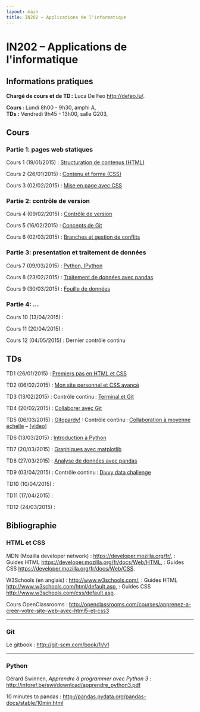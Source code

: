 ```yaml
---
layout: main
title: IN202 – Applications de l'informatique
---
```


# IN202 – Applications de l'informatique

## Informations pratiques

**Chargé de cours et de TD :** Luca De Feo <http://defeo.lu/>.

**Cours :** Lundi 8h00 - 9h30, amphi A,  
**TDs :** Vendredi 9h45 - 13h00, salle G203,  

## Cours

### Partie 1: pages web statiques

Cours 1 (19/01/2015)
: [Structuration de contenus (HTML)](classes/class1)

Cours 2 (26/01/2015)
: [Contenu et forme (CSS)](classes/class2)

Cours 3 (02/02/2015)
: [Mise en page avec CSS](classes/class3)

### Partie 2: contrôle de version

Cours 4 (09/02/2015)
: [Contrôle de version](classes/class4)

Cours 5 (16/02/2015)
: [Concepts de Git](classes/class5)

Cours 6 (02/03/2015)
: [Branches et gestion de conflits](classes/class6)

### Partie 3: presentation et traitement de données 

Cours 7 (09/03/2015)
: [Python, IPython](http://nbviewer.ipython.org/github/defeo/in202/blob/gh-pages/classes/class7.ipynb)

Cours 8 (23/02/2015)
: [Traitement de données avec pandas](http://nbviewer.ipython.org/github/defeo/in202/blob/gh-pages/classes/class8.ipynb)

Cours 9 (30/03/2015)
: [Fouille de données](http://nbviewer.ipython.org/github/defeo/in202/blob/gh-pages/classes/class9.ipynb)

### Partie 4: ...

Cours 10 (13/04/2015)
: 

Cours 11 (20/04/2015)
: 

Cours 12 (04/05/2015)
: Dernier contrôle continu


## TDs

TD1 (26/01/2015)
: [Premiers pas en HTML et CSS](tutorials/tutorial1)

TD2 (06/02/2015)
: [Mon site personnel et CSS avancé](tutorials/tutorial2)

TD3 (13/02/2015)
: Contrôle continu : [Terminal et Git](tutorials/tutorial3)

TD4 (20/02/2015)
: [Collaborer avec Git](tutorials/tutorial4)

TD5 (06/03/2015)
: [Gitopardy!](tutorials/tutorial5)
: Contrôle continu : [Collaboration à moyenne échelle](tutorials/git-project) – [[video]](https://vimeo.com/122088459)

TD6 (13/03/2015)
: [Introduction à Python](tutorials/tutorial6)

TD7 (20/03/2015)
: [Graphiques avec matplotlib](http://nbviewer.ipython.org/github/defeo/in202/blob/gh-pages/tutorials/tutorial7.ipynb)

TD8 (27/03/2015)
: [Analyse de données avec pandas](http://nbviewer.ipython.org/github/defeo/in202/blob/gh-pages/tutorials/tutorial8.ipynb)

TD9 (03/04/2015)
: Contrôle continu : [Divvy data challenge](tutorials/tutorial9)

TD10 (10/04/2015)
: 

TD11 (17/04/2015)
: 

TD12 (24/03/2015)
: 


## Bibliographie

### HTML et CSS

MDN (Mozilla developer network)
: <https://developer.mozilla.org/fr/>,
: Guides HTML <https://developer.mozilla.org/fr/docs/Web/HTML>,
: Guides CSS <https://developer.mozilla.org/fr/docs/Web/CSS>.

W3Schools (en anglais)
: <http://www.w3schools.com/>,
: Guides HTML <http://www.w3schools.com/html/default.asp>,
: Guides CSS <http://www.w3schools.com/css/default.asp>.

Cours OpenClassrooms
: <http://openclassrooms.com/courses/apprenez-a-creer-votre-site-web-avec-html5-et-css3>

---

### Git

Le gitbook
: <http://git-scm.com/book/fr/v1>

---

### Python

Gérard Swinnen, *Apprendre à programmer avec Python 3*
: <http://inforef.be/swi/download/apprendre_python3.pdf>

10 minutes to pandas
: <http://pandas.pydata.org/pandas-docs/stable/10min.html>

